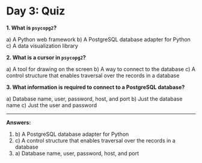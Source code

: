 # Day 3: Quiz

**1. What is `psycopg2`?**

a) A Python web framework
b) A PostgreSQL database adapter for Python
c) A data visualization library

**2. What is a cursor in `psycopg2`?**

a) A tool for drawing on the screen
b) A way to connect to the database
c) A control structure that enables traversal over the records in a database

**3. What information is required to connect to a PostgreSQL database?**

a) Database name, user, password, host, and port
b) Just the database name
c) Just the user and password

---

**Answers:**

1.  b) A PostgreSQL database adapter for Python
2.  c) A control structure that enables traversal over the records in a database
3.  a) Database name, user, password, host, and port
